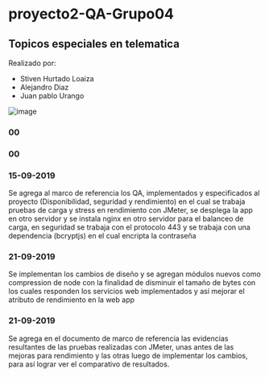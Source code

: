 # proyecto2-QA-Grupo04

## Topicos especiales en telematica

Realizado por:
- Stiven Hurtado Loaiza
- Alejandro Diaz
- Juan pablo Urango


![image](https://user-images.githubusercontent.com/30469862/63234944-36b18100-c1fd-11e9-9627-99f1158fded5.png)

### 00


### 00


### 



### 15-09-2019
Se agrega al marco de referencia los QA, implementados y especificados al proyecto (Disponibilidad, seguridad y rendimiento)
en el cual se trabaja pruebas de carga y stress en rendimiento con JMeter, se desplega la app en otro servidor y se instala nginx en otro servidor para el balanceo de carga, en seguridad se trabaja con el protocolo 443 y se trabaja con una dependencia (bcryptjs) en el cual encripta la contraseña

### 21-09-2019
Se implementan los cambios de diseño y se agregan módulos nuevos como compression de node con la finalidad de disminuir el tamaño de bytes con los cuales responden los servicios web implementados y así mejorar el atributo de rendimiento en la web app

### 21-09-2019
Se agrega en el documento de marco de referencia las evidencias resultantes de las pruebas realizadas con JMeter, unas antes de las mejoras para rendimiento y las otras luego de implementar los cambios, para así lograr ver el comparativo de resultados.





